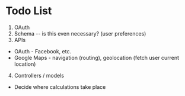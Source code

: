 # Todo List

1. OAuth
2. Schema -- is this even necessary? (user preferences)
3. APIs
  * OAuth - Facebook, etc.
  * Google Maps - navigation (routing), geolocation (fetch user current location)
4. Controllers / models
  * Decide where calculations take place